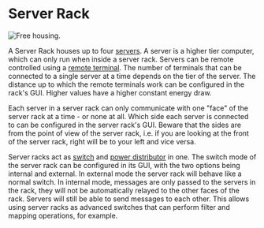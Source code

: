 # Server Rack

![Free housing.](oredict:oc:serverRack)

A Server Rack houses up to four [servers](../item/server.md). A server is a higher tier computer, which can only run when inside a server rack. Servers can be remote controlled using a [remote terminal](../item/terminal.md). The number of terminals that can be connected to a single server at a time depends on the tier of the server. The distance up to which the remote terminals work can be configured in the rack's GUI. Higher values have a higher constant energy draw.

Each server in a server rack can only communicate with one "face" of the server rack at a time - or none at all. Which side each server is connected to can be configured in the server rack's GUI. Beware that the sides are from the point of view of the server rack, i.e. if you are looking at the front of the server rack, right will be to your left and vice versa.

Server racks act as [switch](switch.md) and [power distributor](powerDistributor.md) in one. The switch mode of the server rack can be configured in its GUI, with the two options being internal and external. In external mode the server rack will behave like a normal switch. In internal mode, messages are only passed to the servers in the rack, they will not be automatically relayed to the other faces of the rack. Servers will still be able to send messages to each other. This allows using server racks as advanced switches that can perform filter and mapping operations, for example.
